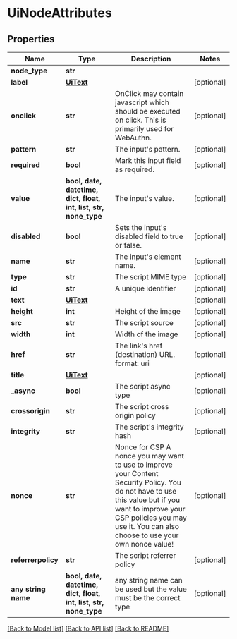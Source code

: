 # UiNodeAttributes


## Properties
Name | Type | Description | Notes
------------ | ------------- | ------------- | -------------
**node_type** | **str** |  | 
**label** | [**UiText**](UiText.md) |  | [optional] 
**onclick** | **str** | OnClick may contain javascript which should be executed on click. This is primarily used for WebAuthn. | [optional] 
**pattern** | **str** | The input&#39;s pattern. | [optional] 
**required** | **bool** | Mark this input field as required. | [optional] 
**value** | **bool, date, datetime, dict, float, int, list, str, none_type** | The input&#39;s value. | [optional] 
**disabled** | **bool** | Sets the input&#39;s disabled field to true or false. | [optional] 
**name** | **str** | The input&#39;s element name. | [optional] 
**type** | **str** | The script MIME type | [optional] 
**id** | **str** | A unique identifier | [optional] 
**text** | [**UiText**](UiText.md) |  | [optional] 
**height** | **int** | Height of the image | [optional] 
**src** | **str** | The script source | [optional] 
**width** | **int** | Width of the image | [optional] 
**href** | **str** | The link&#39;s href (destination) URL.  format: uri | [optional] 
**title** | [**UiText**](UiText.md) |  | [optional] 
**_async** | **bool** | The script async type | [optional] 
**crossorigin** | **str** | The script cross origin policy | [optional] 
**integrity** | **str** | The script&#39;s integrity hash | [optional] 
**nonce** | **str** | Nonce for CSP  A nonce you may want to use to improve your Content Security Policy. You do not have to use this value but if you want to improve your CSP policies you may use it. You can also choose to use your own nonce value! | [optional] 
**referrerpolicy** | **str** | The script referrer policy | [optional] 
**any string name** | **bool, date, datetime, dict, float, int, list, str, none_type** | any string name can be used but the value must be the correct type | [optional]

[[Back to Model list]](../README.md#documentation-for-models) [[Back to API list]](../README.md#documentation-for-api-endpoints) [[Back to README]](../README.md)


